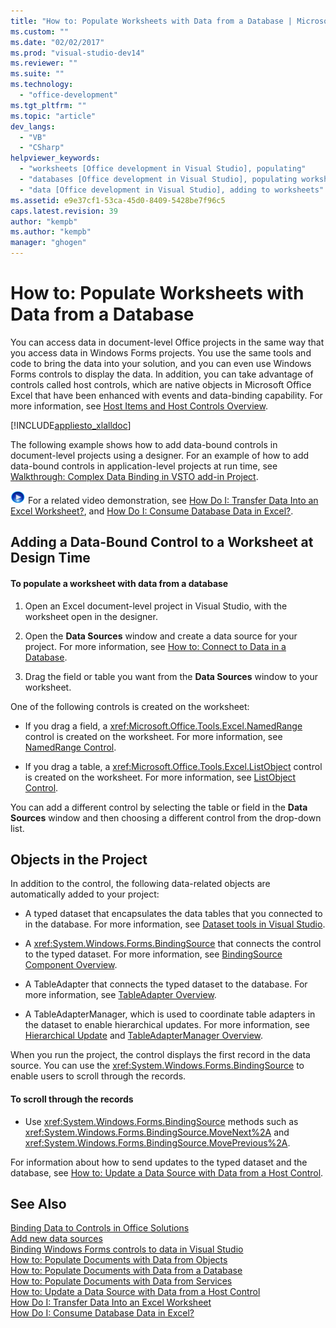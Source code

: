 ```yaml
---
title: "How to: Populate Worksheets with Data from a Database | Microsoft Docs"
ms.custom: ""
ms.date: "02/02/2017"
ms.prod: "visual-studio-dev14"
ms.reviewer: ""
ms.suite: ""
ms.technology: 
  - "office-development"
ms.tgt_pltfrm: ""
ms.topic: "article"
dev_langs: 
  - "VB"
  - "CSharp"
helpviewer_keywords: 
  - "worksheets [Office development in Visual Studio], populating"
  - "databases [Office development in Visual Studio], populating worksheets"
  - "data [Office development in Visual Studio], adding to worksheets"
ms.assetid: e9e37cf1-53ca-45d0-8409-5428be7f96c5
caps.latest.revision: 39
author: "kempb"
ms.author: "kempb"
manager: "ghogen"
---
```

# How to: Populate Worksheets with Data from a Database
  You can access data in document-level Office projects in the same way that you access data in Windows Forms projects. You use the same tools and code to bring the data into your solution, and you can even use Windows Forms controls to display the data. In addition, you can take advantage of controls called host controls, which are native objects in Microsoft Office Excel that have been enhanced with events and data-binding capability. For more information, see [Host Items and Host Controls Overview](../vsto/host-items-and-host-controls-overview.md).  
  
 [!INCLUDE[appliesto_xlalldoc](../vsto/includes/appliesto-xlalldoc-md.md)]  
  
 The following example shows how to add data-bound controls in document-level projects using a designer. For an example of how to add data-bound controls in application-level projects at run time, see [Walkthrough: Complex Data Binding in VSTO add-in Project](../vsto/walkthrough-complex-data-binding-in-vsto-add-in-project.md).  
  
 ![link to video](../vsto/media/playvideo.gif "link to video") For a related video demonstration, see [How Do I: Transfer Data Into an Excel Worksheet?](http://go.microsoft.com/fwlink/?LinkID=130277), and [How Do I: Consume Database Data in Excel?](http://go.microsoft.com/fwlink/?LinkID=130287).  
  
## Adding a Data-Bound Control to a Worksheet at Design Time  
  
#### To populate a worksheet with data from a database  
  
1.  Open an Excel document-level project in Visual Studio, with the worksheet open in the designer.  
  
2.  Open the **Data Sources** window and create a data source for your project. For more information, see [How to: Connect to Data in a Database](../Topic/How%20to:%20Connect%20to%20Data%20in%20a%20Database.md).  
  
3.  Drag the field or table you want from the **Data Sources** window to your worksheet.  
  
 One of the following controls is created on the worksheet:  
  
-   If you drag a field, a <xref:Microsoft.Office.Tools.Excel.NamedRange> control is created on the worksheet. For more information, see [NamedRange Control](../vsto/namedrange-control.md).  
  
-   If you drag a table, a <xref:Microsoft.Office.Tools.Excel.ListObject> control is created on the worksheet. For more information, see [ListObject Control](../vsto/listobject-control.md).  
  
 You can add a different control by selecting the table or field in the **Data Sources** window and then choosing a different control from the drop-down list.  
  
## Objects in the Project  
 In addition to the control, the following data-related objects are automatically added to your project:  
  
-   A typed dataset that encapsulates the data tables that you connected to in the database. For more information, see [Dataset tools in Visual Studio](/visual-studio/data-tools/dataset-tools-in-visual-studio).  
  
-   A <xref:System.Windows.Forms.BindingSource> that connects the control to the typed dataset. For more information, see [BindingSource Component Overview](../Topic/BindingSource%20Component%20Overview.md).  
  
-   A TableAdapter that connects the typed dataset to the database. For more information, see [TableAdapter Overview](/visual-studio/data-tools/tableadapter-overview).  
  
-   A TableAdapterManager, which is used to coordinate table adapters in the dataset to enable hierarchical updates. For more information, see [Hierarchical Update](../Topic/Hierarchical%20Update.md) and [TableAdapterManager Overview](../Topic/TableAdapterManager%20Overview.md).  
  
 When you run the project, the control displays the first record in the data source. You can use the <xref:System.Windows.Forms.BindingSource> to enable users to scroll through the records.  
  
#### To scroll through the records  
  
-   Use <xref:System.Windows.Forms.BindingSource> methods such as <xref:System.Windows.Forms.BindingSource.MoveNext%2A> and <xref:System.Windows.Forms.BindingSource.MovePrevious%2A>.  
  
 For information about how to send updates to the typed dataset and the database, see [How to: Update a Data Source with Data from a Host Control](../vsto/how-to-update-a-data-source-with-data-from-a-host-control.md).  
  
## See Also  
 [Binding Data to Controls in Office Solutions](../vsto/binding-data-to-controls-in-office-solutions.md)   
 [Add new data sources](/visual-studio/data-tools/add-new-data-sources)   
 [Binding Windows Forms controls to data in Visual Studio](../Topic/Binding%20Windows%20Forms%20controls%20to%20data%20in%20Visual%20Studio.md)   
 [How to: Populate Documents with Data from Objects](../vsto/how-to-populate-documents-with-data-from-objects.md)   
 [How to: Populate Documents with Data from a Database](../vsto/how-to-populate-documents-with-data-from-a-database.md)   
 [How to: Populate Documents with Data from Services](../vsto/how-to-populate-documents-with-data-from-services.md)   
 [How to: Update a Data Source with Data from a Host Control](../vsto/how-to-update-a-data-source-with-data-from-a-host-control.md)   
 [How Do I: Transfer Data Into an Excel Worksheet](http://go.microsoft.com/fwlink/?LinkID=130277)   
 [How Do I: Consume Database Data in Excel?](http://go.microsoft.com/fwlink/?LinkID=130287)  
  
  